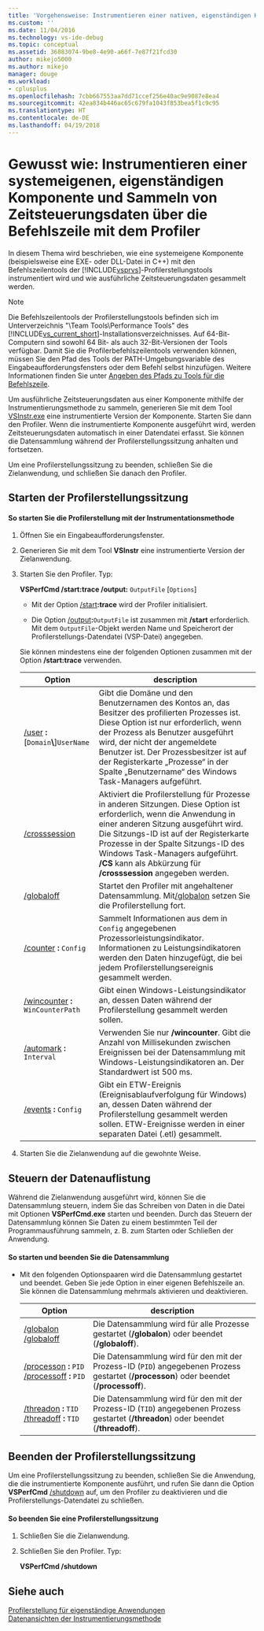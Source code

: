 ```yaml
---
title: 'Vorgehensweise: Instrumentieren einer nativen, eigenständigen Komponente und Sammeln von Zeitsteuerungsdaten über die Befehlszeile mit dem Profiler'
ms.custom: ''
ms.date: 11/04/2016
ms.technology: vs-ide-debug
ms.topic: conceptual
ms.assetid: 36883074-9be8-4e90-a66f-7e87f21fcd30
author: mikejo5000
ms.author: mikejo
manager: douge
ms.workload:
- cplusplus
ms.openlocfilehash: 7cbb667553aa7dd71ccef256e40ac9e9087e8ea4
ms.sourcegitcommit: 42ea834b446ac65c679fa1043f853bea5f1c9c95
ms.translationtype: HT
ms.contentlocale: de-DE
ms.lasthandoff: 04/19/2018
---
```

# <a name="how-to-instrument-a-native-stand-alone-component-and-collect-timing-data-with-the-profiler-from-the-command-line"></a>Gewusst wie: Instrumentieren einer systemeigenen, eigenständigen Komponente und Sammeln von Zeitsteuerungsdaten über die Befehlszeile mit dem Profiler
In diesem Thema wird beschrieben, wie eine systemeigene Komponente (beispielsweise eine EXE- oder DLL-Datei in C++) mit den Befehlszeilentools der [!INCLUDE[vsprvs](../code-quality/includes/vsprvs_md.md)]-Profilerstellungstools instrumentiert wird und wie ausführliche Zeitsteuerungsdaten gesammelt werden.  
  
> [!NOTE]
>  Die Befehlszeilentools der Profilerstellungstools befinden sich im Unterverzeichnis "\Team Tools\Performance Tools" des [!INCLUDE[vs_current_short](../code-quality/includes/vs_current_short_md.md)]-Installationsverzeichnisses. Auf 64-Bit-Computern sind sowohl 64 Bit- als auch 32-Bit-Versionen der Tools verfügbar. Damit Sie die Profilerbefehlszeilentools verwenden können, müssen Sie den Pfad des Tools der PATH-Umgebungsvariable des Eingabeaufforderungsfensters oder dem Befehl selbst hinzufügen. Weitere Informationen finden Sie unter [Angeben des Pfads zu Tools für die Befehlszeile](../profiling/specifying-the-path-to-profiling-tools-command-line-tools.md).  
  
 Um ausführliche Zeitsteuerungsdaten aus einer Komponente mithilfe der Instrumentierungsmethode zu sammeln, generieren Sie mit dem Tool [VSInstr.exe](../profiling/vsinstr.md) eine instrumentierte Version der Komponente. Starten Sie dann den Profiler. Wenn die instrumentierte Komponente ausgeführt wird, werden Zeitsteuerungsdaten automatisch in einer Datendatei erfasst. Sie können die Datensammlung während der Profilerstellungssitzung anhalten und fortsetzen.  
  
 Um eine Profilerstellungssitzung zu beenden, schließen Sie die Zielanwendung, und schließen Sie danach den Profiler.  
  
## <a name="starting-the-profiling-session"></a>Starten der Profilerstellungssitzung  
  
#### <a name="to-start-profiling-by-using-the-instrumentation-method"></a>So starten Sie die Profilerstellung mit der Instrumentationsmethode  
  
1.  Öffnen Sie ein Eingabeaufforderungsfenster.  
  
2.  Generieren Sie mit dem Tool **VSInstr** eine instrumentierte Version der Zielanwendung.  
  
3.  Starten Sie den Profiler. Typ:  
  
     **VSPerfCmd /start:trace /output:** `OutputFile` [`Options`]  
  
    -   Mit der Option [/start](../profiling/start.md)**:trace** wird der Profiler initialisiert.  
  
    -   Die Option [/output](../profiling/output.md)**:**`OutputFile` ist zusammen mit **/start** erforderlich. Mit dem `OutputFile`-Objekt werden Name und Speicherort der Profilerstellungs-Datendatei (VSP-Datei) angegeben.  
  
     Sie können mindestens eine der folgenden Optionen zusammen mit der Option **/start:trace** verwenden.  
  
    |Option|description|  
    |------------|-----------------|  
    |[/user](../profiling/user-vsperfcmd.md) **:**[`Domain`**\\**]`UserName`|Gibt die Domäne und den Benutzernamen des Kontos an, das Besitzer des profilierten Prozesses ist. Diese Option ist nur erforderlich, wenn der Prozess als Benutzer ausgeführt wird, der nicht der angemeldete Benutzer ist. Der Prozessbesitzer ist auf der Registerkarte „Prozesse“ in der Spalte „Benutzername“ des Windows Task-Managers aufgeführt.|  
    |[/crosssession](../profiling/crosssession.md)|Aktiviert die Profilerstellung für Prozesse in anderen Sitzungen. Diese Option ist erforderlich, wenn die Anwendung in einer anderen Sitzung ausgeführt wird. Die Sitzungs-ID ist auf der Registerkarte Prozesse in der Spalte Sitzungs-ID des Windows Task-Managers aufgeführt. **/CS** kann als Abkürzung für **/crosssession** angegeben werden.|  
    |[/globaloff](../profiling/globalon-and-globaloff.md)|Startet den Profiler mit angehaltener Datensammlung. Mit[/globalon](../profiling/globalon-and-globaloff.md) setzen Sie die Profilerstellung fort.|  
    |[/counter](../profiling/counter.md) **:** `Config`|Sammelt Informationen aus dem in `Config` angegebenen Prozessorleistungsindikator. Informationen zu Leistungsindikatoren werden den Daten hinzugefügt, die bei jedem Profilerstellungsereignis gesammelt werden.|  
    |[/wincounter](../profiling/wincounter.md) **:** `WinCounterPath`|Gibt einen Windows-Leistungsindikator an, dessen Daten während der Profilerstellung gesammelt werden sollen.|  
    |[/automark](../profiling/automark.md) **:** `Interval`|Verwenden Sie nur **/wincounter**. Gibt die Anzahl von Millisekunden zwischen Ereignissen bei der Datensammlung mit Windows-Leistungsindikatoren an. Der Standardwert ist 500 ms.|  
    |[/events](../profiling/events-vsperfcmd.md) **:** `Config`|Gibt ein ETW-Ereignis (Ereignisablaufverfolgung für Windows) an, dessen Daten während der Profilerstellung gesammelt werden sollen. ETW-Ereignisse werden in einer separaten Datei (.etl) gesammelt.|  
  
4.  Starten Sie die Zielanwendung auf die gewohnte Weise.  
  
## <a name="controlling-data-collection"></a>Steuern der Datenauflistung  
 Während die Zielanwendung ausgeführt wird, können Sie die Datensammlung steuern, indem Sie das Schreiben von Daten in die Datei mit Optionen **VSPerfCmd.exe** starten und beenden. Durch das Steuern der Datensammlung können Sie Daten zu einem bestimmten Teil der Programmausführung sammeln, z. B. zum Starten oder Schließen der Anwendung.  
  
#### <a name="to-start-and-stop-data-collection"></a>So starten und beenden Sie die Datensammlung  
  
-   Mit den folgenden Optionspaaren wird die Datensammlung gestartet und beendet. Geben Sie jede Option in einer eigenen Befehlszeile an. Sie können die Datensammlung mehrmals aktivieren und deaktivieren.  
  
    |Option|description|  
    |------------|-----------------|  
    |[/globalon /globaloff](../profiling/globalon-and-globaloff.md)|Die Datensammlung wird für alle Prozesse gestartet (**/globalon**) oder beendet (**/globaloff**).|  
    |[/processon](../profiling/processon-and-processoff.md) **:** `PID` [/processoff](../profiling/processon-and-processoff.md) **:** `PID`|Die Datensammlung wird für den mit der Prozess-ID (`PID`) angegebenen Prozess gestartet (**/processon**) oder beendet (**/processoff**).|  
    |[/threadon](../profiling/threadon-and-threadoff.md) **:** `TID` [/threadoff](../profiling/threadon-and-threadoff.md) **:** `TID`|Die Datensammlung wird für den mit der Prozess-ID (`TID`) angegebenen Prozess gestartet (**/threadon**) oder beendet (**/threadoff**).|  
  
## <a name="ending-the-profiling-session"></a>Beenden der Profilerstellungssitzung  
 Um eine Profilerstellungssitzung zu beenden, schließen Sie die Anwendung, die die instrumentierte Komponente ausführt, und rufen Sie dann die Option **VSPerfCmd** [/shutdown](../profiling/shutdown.md) auf, um den Profiler zu deaktivieren und die Profilerstellungs-Datendatei zu schließen.  
  
#### <a name="to-end-a-profiling-session"></a>So beenden Sie eine Profilerstellungssitzung  
  
1.  Schließen Sie die Zielanwendung.  
  
2.  Schließen Sie den Profiler. Typ:  
  
     **VSPerfCmd /shutdown**  
  
## <a name="see-also"></a>Siehe auch  
 [Profilerstellung für eigenständige Anwendungen](../profiling/command-line-profiling-of-stand-alone-applications.md)   
 [Datenansichten der Instrumentierungsmethode](../profiling/instrumentation-method-data-views.md)
